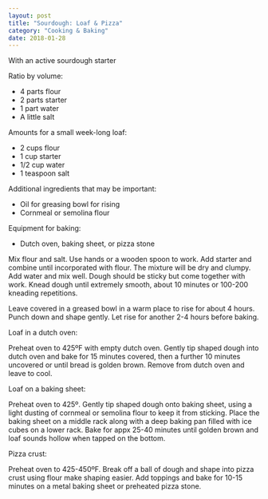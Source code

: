 ```yaml
---
layout: post
title: "Sourdough: Loaf & Pizza"
category: "Cooking & Baking"
date: 2018-01-28
---
```


With an active sourdough starter


Ratio by volume:

- 4 parts flour
- 2 parts starter
- 1 part water
- A little salt


Amounts for a small week-long loaf:

- 2 cups flour
- 1 cup starter
- 1/2 cup water
- 1 teaspoon salt


Additional ingredients that may be important:

- Oil for greasing bowl for rising
- Cornmeal or semolina flour


Equipment for baking:

- Dutch oven, baking sheet, or pizza stone


Mix flour and salt. Use hands or a wooden spoon to work. Add starter and combine until incorporated with flour. The mixture will be dry and clumpy. Add water and mix well. Dough should be sticky but come together with work. Knead dough until extremely smooth, about 10 minutes or 100-200 kneading repetitions.

Leave covered in a greased bowl in a warm place to rise for about 4 hours. Punch down and shape gently. Let rise for another 2-4 hours before baking.


Loaf in a dutch oven:

Preheat oven to 425ºF with empty dutch oven. Gently tip shaped dough into dutch oven and bake for 15 minutes covered, then a further 10 minutes uncovered or until bread is golden brown. Remove from dutch oven and leave to cool.


Loaf on a baking sheet:

Preheat oven to 425º. Gently tip shaped dough onto baking sheet, using a light dusting of cornmeal or semolina flour to keep it from sticking. Place the baking sheet on a middle rack along with a deep baking pan filled with ice cubes on a lower rack. Bake for appx 25-40 minutes until golden brown and loaf sounds hollow when tapped on the bottom.


Pizza crust:

Preheat oven to 425-450ºF. Break off a ball of dough and shape into pizza crust using flour make shaping easier. Add toppings and bake for 10-15 minutes on a metal baking sheet or preheated pizza stone.

